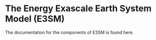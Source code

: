 # The Energy Exascale Earth System Model (E3SM)

The documentation for the components of E3SM is found here.


